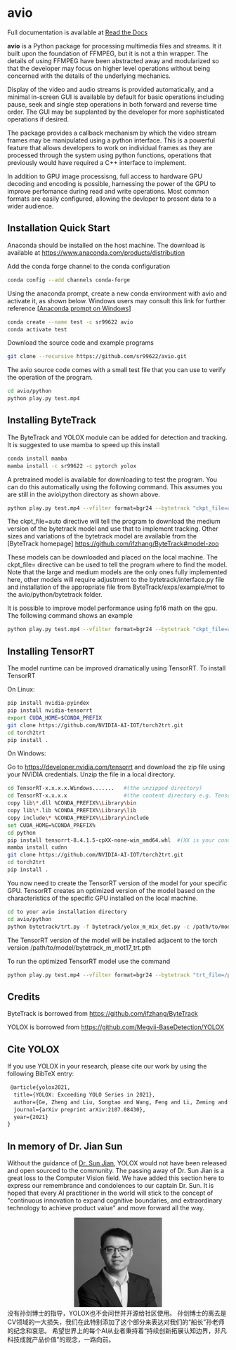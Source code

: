 avio
====

Full documentation is available at [Read the Docs](https://avio.readthedocs.io/en/latest/)

**avio** is a Python package for processing multimedia files and streams.  It it built upon the 
foundation of FFMPEG, but it is not a thin wrapper.  The details of using FFMPEG have been 
abstracted away and modularized so that the developer may focus on higher level operations 
without being concerned with the details of the underlying mechanics.

Display of the video and audio streams is provided automatically, and a minimal in-screen 
GUI is available by default for basic operations including pause, seek and single step 
operations in both forward and reverse time order.  The GUI may be supplanted by the 
developer for more sophisticated operations if desired.

The package provides a callback mechanism by which the video stream frames may be manipulated
using a python interface.  This is a powerful feature that allows developers to work on 
individual frames as they are processed through the system using python functions, operations 
that previously would have required a C++ interface to implement.

In addition to GPU image processisng, full access to hardware GPU decoding and encoding is 
possible, harnessing the power of the GPU to improve perfomance during read and write operations. 
Most common formats are easily configured, allowing the devloper to present data to a wider
audience.

Installation Quick Start
-------------------

Anaconda should be installed on the host machine.  The download is available at
https://www.anaconda.com/products/distribution

Add the conda forge channel to the conda configuration

```bash
conda config --add channels conda-forge
```

Using the anaconda prompt, create a new conda environment with avio and activate it, 
as shown below.  Windows users may consult this link for further reference
[[Anaconda prompt on Windows]](https://docs.anaconda.com/anaconda/user-guide/getting-started/#open-anaconda-prompt)

```bash
conda create --name test -c sr99622 avio
conda activate test
```

Download the source code and example programs

```bash
git clone --recursive https://github.com/sr99622/avio.git
```

The avio source code comes with a small test file that you can use to verify
the operation of the program.

```bash
cd avio/python
python play.py test.mp4
```

Installing ByteTrack
--------------------

The ByteTrack and YOLOX module can be added for detection and tracking.  It is 
suggested to use mamba to speed up this install

```bash
conda install mamba
mamba install -c sr99622 -c pytorch yolox
```

A pretrained model is available for downloading to test the program.  You can do
this automatically using the following command.  This assumes you are still in the
avio\python directory as shown above.

```bash
python play.py test.mp4 --vfilter format=bgr24 --bytetrack "ckpt_file=auto"
```

The ckpt_file=auto directive will tell the program to download the medium version
of the bytetrack model and use that to implement tracking.  Other sizes and 
variations of the bytetrack model are available from the [ByteTrack homepage] https://github.com/ifzhang/ByteTrack#model-zoo

These models can be downloaded and placed on the local machine.  The ckpt_file=
directive can be used to tell the program where to find the model.  Note that 
the large and medium models are the only ones fully implemented here, other models
will require adjustment to the bytetrack/interface.py file and installation of the
appropriate file from ByteTrack/exps/example/mot to the avio/python/bytetrack folder.

It is possible to improve model performance using fp16 math on the gpu.  The 
following command shows an example

```bash
python play.py test.mp4 --vfilter format=bgr24 --bytetrack "ckpt_file=auto;fp16=True"
```

Installing TensorRT
-------------------

The model runtime can be improved dramatically using TensorRT.  To install TensorRT

On Linux:

```bash
pip install nvidia-pyindex
pip install nvidia-tensorrt
export CUDA_HOME=$CONDA_PREFIX
git clone https://github.com/NVIDIA-AI-IOT/torch2trt.git
cd torch2trt
pip install .
```

On Windows:

Go to https://developer.nvidia.com/tensorrt and download the zip file using your
NVIDIA credentials.  Unzip the file in a local directory.

```bash
cd TensorRT-x.x.x.x.Windows.......   #(the unzipped directory)
cd TensorRT-x.x.x.x                  #(the content directory e.g. TensorRT-8.4.1.5)
copy lib\*.dll %CONDA_PREFIX%\Library\bin
copy lib\*.lib %CONDA_PREFIX%\Library\lib
copy include\* %CONDA_PREFIX%\Library\include
set CUDA_HOME=%CONDA_PREFIX%
cd python
pip install tensorrt-8.4.1.5-cpXX-none-win_amd64.whl  #(XX is your conda environment python version, should be 39)
mamba install cudnn
git clone https://github.com/NVIDIA-AI-IOT/torch2trt.git
cd torch2trt
pip install .
```

You now need to create the TensorRT version of the model for your specific GPU.
TensorRT creates an optimized version of the model based on the characteristics
of the specific GPU installed on the local machine.

```bash
cd to your avio installation directory
cd avio/python
python bytetrack/trt.py -f bytetrack/yolox_m_mix_det.py -c /path/to/model/bytetrack_m_mot17.pth.tar
```

The TensorRT version of the model will be installed adjacent to the torch version
/path/to/model/bytetrack_m_mot17_trt.pth

To run the optimized TensorRT model use the command

```bash
python play.py test.mp4 --vfilter format=bgr24 --bytetrack "trt_file=/path/to/model/bytetrack_m_mot17_trt.pth"
```

Credits
-------

ByteTrack is borrowed from https://github.com/ifzhang/ByteTrack

YOLOX is borrowed from https://github.com/Megvii-BaseDetection/YOLOX

## Cite YOLOX
If you use YOLOX in your research, please cite our work by using the following BibTeX entry:

```latex
 @article{yolox2021,
  title={YOLOX: Exceeding YOLO Series in 2021},
  author={Ge, Zheng and Liu, Songtao and Wang, Feng and Li, Zeming and Sun, Jian},
  journal={arXiv preprint arXiv:2107.08430},
  year={2021}
}
```
## In memory of Dr. Jian Sun
Without the guidance of [Dr. Sun Jian](http://www.jiansun.org/), YOLOX would not have been released and open sourced to the community.
The passing away of Dr. Sun Jian is a great loss to the Computer Vision field. We have added this section here to express our remembrance and condolences to our captain Dr. Sun.
It is hoped that every AI practitioner in the world will stick to the concept of "continuous innovation to expand cognitive boundaries, and extraordinary technology to achieve product value" and move forward all the way.

<div align="center"><img src="assets/sunjian.png" width="200"></div>
没有孙剑博士的指导，YOLOX也不会问世并开源给社区使用。
孙剑博士的离去是CV领域的一大损失，我们在此特别添加了这个部分来表达对我们的“船长”孙老师的纪念和哀思。
希望世界上的每个AI从业者秉持着“持续创新拓展认知边界，非凡科技成就产品价值”的观念，一路向前。